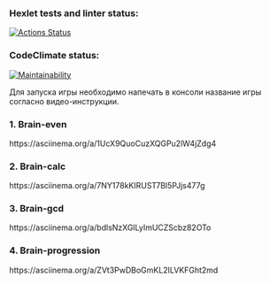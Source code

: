 ### Hexlet tests and linter status:
[![Actions Status](https://github.com/Checke12ed/frontend-project-44/workflows/hexlet-check/badge.svg)](https://github.com/Checke12ed/frontend-project-44/actions)

### CodeClimate status:
[![Maintainability](https://api.codeclimate.com/v1/badges/12e05b9cef716a55a837/maintainability)](https://codeclimate.com/github/Checke12ed/frontend-project-44/maintainability)

Для запуска игры необходимо напечать в консоли название игры согласно видео-инструкции.

<h3>1. Brain-even</h3>
https://asciinema.org/a/1UcX9QuoCuzXQGPu2lW4jZdg4

<h3>2. Brain-calc</h3>
https://asciinema.org/a/7NY178kKIRUST7Bl5PJjs477g

<h3>3. Brain-gcd</h3>
https://asciinema.org/a/bdlsNzXGlLyImUCZScbz82OTo

<h3>4. Brain-progression</h3>
https://asciinema.org/a/ZVt3PwDBoGmKL2ILVKFGht2md